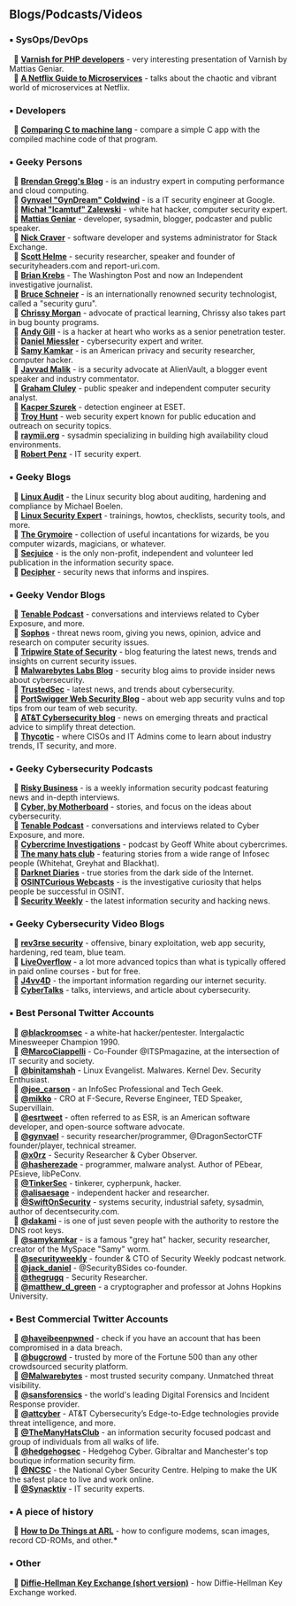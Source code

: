 ## Blogs/Podcasts/Videos  

### ▪️ SysOps/DevOps

  🔸 [**Varnish for PHP developers**](https://www.youtube.com/watch?v=nAFpkV5-vuI) - very interesting presentation of Varnish by Mattias Geniar.  
  🔸 [**A Netflix Guide to Microservices**](https://www.youtube.com/watch?v=CZ3wIuvmHeM) - talks about the chaotic and vibrant world of microservices at Netflix.  

### ▪️ Developers

  🔸 [**Comparing C to machine lang**](https://www.youtube.com/watch?v=yOyaJXpAYZQ) - compare a simple C app with the compiled machine code of that program.  

### ▪️ Geeky Persons

  🔸 [**Brendan Gregg's Blog**](http://www.brendangregg.com/) - is an industry expert in computing performance and cloud computing.  
  🔸 [**Gynvael "GynDream" Coldwind**](https://gynvael.coldwind.pl/) - is a IT security engineer at Google.  
  🔸 [**Michał "lcamtuf" Zalewski**](http://lcamtuf.coredump.cx/) - white hat hacker, computer security expert.  
  🔸 [**Mattias Geniar**](https://ma.ttias.be/) - developer, sysadmin, blogger, podcaster and public speaker.  
  🔸 [**Nick Craver**](https://nickcraver.com/) - software developer and systems administrator for Stack Exchange.  
  🔸 [**Scott Helme**](https://scotthelme.co.uk/) - security researcher, speaker and founder of securityheaders.com and report-uri.com.  
  🔸 [**Brian Krebs**](https://krebsonsecurity.com/) - The Washington Post and now an Independent investigative journalist.  
  🔸 [**Bruce Schneier**](https://www.schneier.com/) - is an internationally renowned security technologist, called a "security guru".  
  🔸 [**Chrissy Morgan**](https://chrissymorgan.co.uk/) - advocate of practical learning, Chrissy also takes part in bug bounty programs.  
  🔸 [**Andy Gill**](https://blog.zsec.uk/) - is a hacker at heart who works as a senior penetration tester.  
  🔸 [**Daniel Miessler**](https://danielmiessler.com/) - cybersecurity expert and writer.  
  🔸 [**Samy Kamkar**](https://samy.pl/) - is an American privacy and security researcher, computer hacker.  
  🔸 [**Javvad Malik**](https://www.j4vv4d.com/) - is a security advocate at AlienVault, a blogger event speaker and industry commentator.  
  🔸 [**Graham Cluley**](https://www.grahamcluley.com/) - public speaker and independent computer security analyst.  
  🔸 [**Kacper Szurek**](https://security.szurek.pl/) - detection engineer at ESET.  
  🔸 [**Troy Hunt**](https://www.troyhunt.com/) - web security expert known for public education and outreach on security topics.  
  🔸 [**raymii.org**](https://raymii.org/s/index.html) - sysadmin specializing in building high availability cloud environments.  
  🔸 [**Robert Penz**](https://robert.penz.name/) - IT security expert.  

### ▪️ Geeky Blogs

  🔸 [**Linux Audit**](https://linux-audit.com/) - the Linux security blog about auditing, hardening and compliance by Michael Boelen.  
  🔸 [**Linux Security Expert**](https://linuxsecurity.expert/) - trainings, howtos, checklists, security tools, and more.  
  🔸 [**The Grymoire**](http://www.grymoire.com/) - collection of useful incantations for wizards, be you computer wizards, magicians, or whatever.  
  🔸 [**Secjuice**](https://www.secjuice.com/) - is the only non-profit, independent and volunteer led publication in the information security space.  
  🔸 [**Decipher**](https://duo.com/decipher) - security news that informs and inspires.  

### ▪️ Geeky Vendor Blogs

  🔸 [**Tenable Podcast**](https://www.tenable.com/podcast) - conversations and interviews related to Cyber Exposure, and more.  
  🔸 [**Sophos**](https://nakedsecurity.sophos.com/) - threat news room, giving you news, opinion, advice and research on computer security issues.  
  🔸 [**Tripwire State of Security**](https://www.tripwire.com/state-of-security/) - blog featuring the latest news, trends and insights on current security issues.  
  🔸 [**Malwarebytes Labs Blog**](https://blog.malwarebytes.com/) - security blog aims to provide insider news about cybersecurity.  
  🔸 [**TrustedSec**](https://www.trustedsec.com/category/articles/) - latest news, and trends about cybersecurity.  
  🔸 [**PortSwigger Web Security Blog**](https://portswigger.net/blog) - about web app security vulns and top tips from our team of web security.  
  🔸 [**AT&T Cybersecurity blog**](https://www.alienvault.com/blogs) - news on emerging threats and practical advice to simplify threat detection.  
  🔸 [**Thycotic**](https://thycotic.com/company/blog/) - where CISOs and IT Admins come to learn about industry trends, IT security, and more.  

### ▪️ Geeky Cybersecurity Podcasts

  🔸 [**Risky Business**](https://risky.biz/netcasts/risky-business/) - is a weekly information security podcast featuring news and in-depth interviews.  
  🔸 [**Cyber, by Motherboard**](https://www.vice.com/en_us/topic/cyber) - stories, and focus on the ideas about cybersecurity.  
  🔸 [**Tenable Podcast**](https://www.tenable.com/podcast) - conversations and interviews related to Cyber Exposure, and more.  
  🔸 [**Cybercrime Investigations**](https://podcasts.apple.com/gb/podcast/cybercrime-investigations/id1428801405) - podcast by Geoff White about cybercrimes.  
  🔸 [**The many hats club**](https://themanyhats.club/tag/episodes/) - featuring stories from a wide range of Infosec people (Whitehat, Greyhat and Blackhat).  
  🔸 [**Darknet Diaries**](https://darknetdiaries.com/) - true stories from the dark side of the Internet.  
  🔸 [**OSINTCurious Webcasts**](https://www.youtube.com/playlist?list=PL423I_gHbWUXah3dmt_q_XNp0NlGAKjis) - is the investigative curiosity that helps people be successful in OSINT.  
  🔸 [**Security Weekly**](https://www.youtube.com/user/SecurityWeeklyTV) - the latest information security and hacking news.  

### ▪️ Geeky Cybersecurity Video Blogs

  🔸 [**rev3rse security**](https://www.youtube.com/channel/UCzvJStjySZVvOBsPl-Vgj0g) - offensive, binary exploitation, web app security, hardening, red team, blue team.  
  🔸 [**LiveOverflow**](https://www.youtube.com/channel/UClcE-kVhqyiHCcjYwcpfj9w) - a lot more advanced topics than what is typically offered in paid online courses - but for free.  
  🔸 [**J4vv4D**](https://www.youtube.com/infoseccynic) - the important information regarding our internet security.  
  🔸 [**CyberTalks**](https://cybertalks.co.uk/) - talks, interviews, and article about cybersecurity.  

### ▪️ Best Personal Twitter Accounts

  🔸 [**@blackroomsec**](https://twitter.com/blackroomsec) - a white-hat hacker/pentester. Intergalactic Minesweeper Champion 1990.  
  🔸 [**@MarcoCiappelli**](https://twitter.com/MarcoCiappelli) - Co-Founder @ITSPmagazine, at the intersection of IT security and society.  
  🔸 [**@binitamshah**](https://twitter.com/binitamshah) - Linux Evangelist. Malwares. Kernel Dev. Security Enthusiast.  
  🔸 [**@joe\_carson**](https://twitter.com/joe_carson) - an InfoSec Professional and Tech Geek.  
  🔸 [**@mikko**](https://twitter.com/mikko) - CRO at F-Secure, Reverse Engineer, TED Speaker, Supervillain.  
  🔸 [**@esrtweet**](https://twitter.com/esrtweet) - often referred to as ESR, is an American software developer, and open-source software advocate.  
  🔸 [**@gynvael**](https://twitter.com/gynvael) - security researcher/programmer, @DragonSectorCTF founder/player, technical streamer.  
  🔸 [**@x0rz**](https://twitter.com/x0rz) - Security Researcher & Cyber Observer.  
  🔸 [**@hasherezade**](https://twitter.com/hasherezade) - programmer, malware analyst. Author of PEbear, PEsieve, libPeConv.  
  🔸 [**@TinkerSec**](https://twitter.com/TinkerSec) - tinkerer, cypherpunk, hacker.  
  🔸 [**@alisaesage**](https://twitter.com/alisaesage) - independent hacker and researcher.  
  🔸 [**@SwiftOnSecurity**](https://twitter.com/SwiftOnSecurity) - systems security, industrial safety, sysadmin, author of decentsecurity.com.  
  🔸 [**@dakami**](https://twitter.com/dakami) - is one of just seven people with the authority to restore the DNS root keys.  
  🔸 [**@samykamkar**](https://twitter.com/samykamkar) - is a famous "grey hat" hacker, security researcher, creator of the MySpace "Samy" worm.  
  🔸 [**@securityweekly**](https://twitter.com/securityweekly) - founder & CTO of Security Weekly podcast network.  
  🔸 [**@jack\_daniel**](https://twitter.com/jack_daniel) - @SecurityBSides co-founder.  
  🔸 [**@thegrugq**](https://twitter.com/thegrugq) - Security Researcher.  
  🔸 [**@matthew\_d\_green**](https://twitter.com/matthew_d_green) - a cryptographer and professor at Johns Hopkins University.  

### ▪️ Best Commercial Twitter Accounts

  🔸 [**@haveibeenpwned**](https://twitter.com/haveibeenpwned) - check if you have an account that has been compromised in a data breach.  
  🔸 [**@bugcrowd**](https://twitter.com/bugcrowd) - trusted by more of the Fortune 500 than any other crowdsourced security platform.  
  🔸 [**@Malwarebytes**](https://twitter.com/Malwarebytes) - most trusted security company. Unmatched threat visibility.  
  🔸 [**@sansforensics**](https://twitter.com/sansforensics) - the world's leading Digital Forensics and Incident Response provider.  
  🔸 [**@attcyber**](https://twitter.com/attcyber) - AT&T Cybersecurity’s Edge-to-Edge technologies provide threat intelligence, and more.  
  🔸 [**@TheManyHatsClub**](https://twitter.com/TheManyHatsClub) - an information security focused podcast and group of individuals from all walks of life.  
  🔸 [**@hedgehogsec**](https://twitter.com/hedgehogsec) - Hedgehog Cyber. Gibraltar and Manchester's top boutique information security firm.  
  🔸 [**@NCSC**](https://twitter.com/NCSC) - the National Cyber Security Centre. Helping to make the UK the safest place to live and work online.  
  🔸 [**@Synacktiv**](https://twitter.com/Synacktiv) - IT security experts.  

### ▪️ A piece of history

  🔸 [**How to Do Things at ARL**](http://ftp.arl.army.mil/~mike/howto/) - how to configure modems, scan images, record CD-ROMs, and other.**\***  

### ▪️ Other

  🔸 [**Diffie-Hellman Key Exchange (short version)**](https://www.youtube.com/watch?v=3QnD2c4Xovk) - how Diffie-Hellman Key Exchange worked.